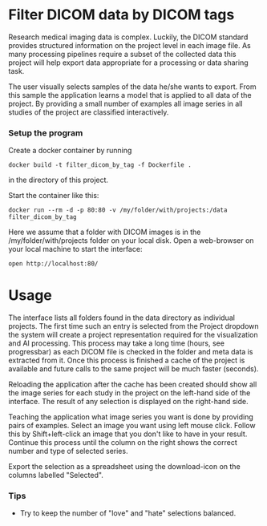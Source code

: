 # Filter DICOM data by DICOM tags

Research medical imaging data is complex. Luckily, the DICOM standard provides structured information on the project level in each image file. As many processing pipelines require a subset of the collected data this project will help export data appropriate for a processing or data sharing task.

The user visually selects samples of the data he/she wants to export. From this sample the application learns a model that is applied to all data of the project. By providing a small number of examples all image series in all studies of the project are classified interactively.

### Setup the program

Create a docker container by running
```
docker build -t filter_dicom_by_tag -f Dockerfile .
```
in the directory of this project.

Start the container like this:
```
docker run --rm -d -p 80:80 -v /my/folder/with/projects:/data filter_dicom_by_tag 
```
Here we assume that a folder with DICOM images is in the /my/folder/with/projects folder on your local disk. Open a web-browser on your local machine to start the interface:
```
open http://localhost:80/
```

# Usage

The interface lists all folders found in the data directory as individual projects. The first time such an entry is selected from the Project dropdown the system will create a project representation required for the visualization and AI processing. This process may take a long time (hours, see progressbar) as each DICOM file is checked in the folder and meta data is extracted from it. Once this process is finished a cache of the project is available and future calls to the same project will be much faster (seconds).

Reloading the application after the cache has been created should show all the image series for each study in the project on the left-hand side of the interface. The result of any selection is displayed on the right-hand side.

Teaching the application what image series you want is done by providing pairs of examples. Select an image you want using left mouse click. Follow this by Shift+left-click an image that you don't like to have in your result. Continue this process until the column on the right shows the correct number and type of selected series.

Export the selection as a spreadsheet using the download-icon on the columns labelled "Selected".

### Tips

 - Try to keep the number of "love" and "hate" selections balanced.

